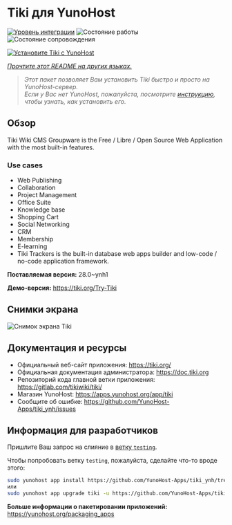 <!--
Важно: этот README был автоматически сгенерирован <https://github.com/YunoHost/apps/tree/master/tools/readme_generator>
Он НЕ ДОЛЖЕН редактироваться вручную.
-->

# Tiki для YunoHost

[![Уровень интеграции](https://apps.yunohost.org/badge/integration/tiki)](https://ci-apps.yunohost.org/ci/apps/tiki/)
![Состояние работы](https://apps.yunohost.org/badge/state/tiki)
![Состояние сопровождения](https://apps.yunohost.org/badge/maintained/tiki)

[![Установите Tiki с YunoHost](https://install-app.yunohost.org/install-with-yunohost.svg)](https://install-app.yunohost.org/?app=tiki)

*[Прочтите этот README на других языках.](./ALL_README.md)*

> *Этот пакет позволяет Вам установить Tiki быстро и просто на YunoHost-сервер.*  
> *Если у Вас нет YunoHost, пожалуйста, посмотрите [инструкцию](https://yunohost.org/install), чтобы узнать, как установить его.*

## Обзор

Tiki Wiki CMS Groupware is the Free / Libre / Open Source Web Application with the most built-in features.

### Use cases

- Web Publishing
- Collaboration
- Project Management
- Office Suite
- Knowledge base
- Shopping Cart
- Social Networking
- CRM
- Membership
- E-learning
- Tiki Trackers is the built-in database web apps builder and low-code / no-code application framework.


**Поставляемая версия:** 28.0~ynh1

**Демо-версия:** <https://tiki.org/Try-Tiki>

## Снимки экрана

![Снимок экрана Tiki](./doc/screenshots/Screenshot.png)

## Документация и ресурсы

- Официальный веб-сайт приложения: <https://tiki.org/>
- Официальная документация администратора: <https://doc.tiki.org>
- Репозиторий кода главной ветки приложения: <https://gitlab.com/tikiwiki/tiki/>
- Магазин YunoHost: <https://apps.yunohost.org/app/tiki>
- Сообщите об ошибке: <https://github.com/YunoHost-Apps/tiki_ynh/issues>

## Информация для разработчиков

Пришлите Ваш запрос на слияние в [ветку `testing`](https://github.com/YunoHost-Apps/tiki_ynh/tree/testing).

Чтобы попробовать ветку `testing`, пожалуйста, сделайте что-то вроде этого:

```bash
sudo yunohost app install https://github.com/YunoHost-Apps/tiki_ynh/tree/testing --debug
или
sudo yunohost app upgrade tiki -u https://github.com/YunoHost-Apps/tiki_ynh/tree/testing --debug
```

**Больше информации о пакетировании приложений:** <https://yunohost.org/packaging_apps>
